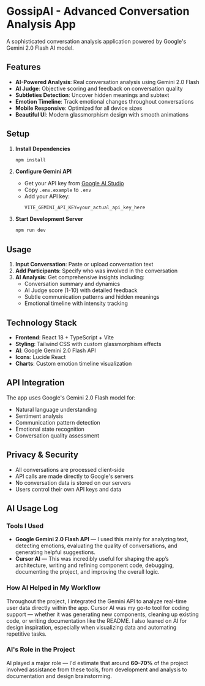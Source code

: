# GossipAI - Advanced Conversation Analysis App

A sophisticated conversation analysis application powered by Google's Gemini 2.0 Flash AI model.

## Features

- **AI-Powered Analysis**: Real conversation analysis using Gemini 2.0 Flash
- **AI Judge**: Objective scoring and feedback on conversation quality
- **Subtleties Detection**: Uncover hidden meanings and subtext
- **Emotion Timeline**: Track emotional changes throughout conversations
- **Mobile Responsive**: Optimized for all device sizes
- **Beautiful UI**: Modern glassmorphism design with smooth animations

## Setup

1. **Install Dependencies**
   ```bash
   npm install
   ```

2. **Configure Gemini API**
   - Get your API key from [Google AI Studio](https://makersuite.google.com/app/apikey)
   - Copy `.env.example` to `.env`
   - Add your API key:
     ```
     VITE_GEMINI_API_KEY=your_actual_api_key_here
     ```

3. **Start Development Server**
   ```bash
   npm run dev
   ```

## Usage

1. **Input Conversation**: Paste or upload conversation text
2. **Add Participants**: Specify who was involved in the conversation
3. **AI Analysis**: Get comprehensive insights including:
   - Conversation summary and dynamics
   - AI Judge score (1-10) with detailed feedback
   - Subtle communication patterns and hidden meanings
   - Emotional timeline with intensity tracking

## Technology Stack

- **Frontend**: React 18 + TypeScript + Vite
- **Styling**: Tailwind CSS with custom glassmorphism effects
- **AI**: Google Gemini 2.0 Flash API
- **Icons**: Lucide React
- **Charts**: Custom emotion timeline visualization

## API Integration

The app uses Google's Gemini 2.0 Flash model for:
- Natural language understanding
- Sentiment analysis
- Communication pattern detection
- Emotional state recognition
- Conversation quality assessment

## Privacy & Security

- All conversations are processed client-side
- API calls are made directly to Google's servers
- No conversation data is stored on our servers
- Users control their own API keys and data

## AI Usage Log

### Tools I Used
- **Google Gemini 2.0 Flash API** — I used this mainly for analyzing text, detecting emotions, evaluating the quality of conversations, and generating helpful suggestions.
- **Cursor AI** — This was incredibly useful for shaping the app’s architecture, writing and refining component code, debugging, documenting the project, and improving the overall logic.

### How AI Helped in My Workflow
Throughout the project, I integrated the Gemini API to analyze real-time user data directly within the app. Cursor AI was my go-to tool for coding support — whether it was generating new components, cleaning up existing code, or writing documentation like the README. I also leaned on AI for design inspiration, especially when visualizing data and automating repetitive tasks.

### AI's Role in the Project
AI played a major role — I'd estimate that around **60–70%** of the project involved assistance from these tools, from development and analysis to documentation and design brainstorming.

